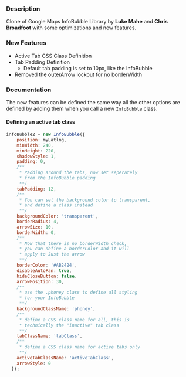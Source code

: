 ### Description
Clone of Google Maps InfoBubble Library by **Luke Mahe** and **Chris Broadfoot** with some optimizations and new features.

### New Features

  * Active Tab CSS Class Definition
  * Tab Padding Definition
    * Default tab padding is set to 10px, like the InfoBubble
  * Removed the outerArrow lockout for no borderWidth
  

### Documentation
The new features can be defined the same way all the other options are defined by adding them when you call a new `InfoBubble` class.
#### Defining an active tab class

```Javascript
infoBubble2 = new InfoBubble({
    position: myLatlng,
    minWidth: 240,
    minHeight: 220,
    shadowStyle: 1,
    padding: 0,
    /**
     * Padding around the tabs, now set seperately
     * from the InfoBubble padding
     **/
    tabPadding: 12,
    /** 
     * You can set the background color to transparent, 
     * and define a class instead
     **/
    backgroundColor: 'transparent',
    borderRadius: 4,
    arrowSize: 10,
    borderWidth: 0,
    /**
     * Now that there is no borderWidth check, 
     * you can define a borderColor and it will 
     * apply to Just the arrow
     **/
    borderColor: '#AB2424',
    disableAutoPan: true,
    hideCloseButton: false,
    arrowPosition: 30,
    /** 
     * use the .phoney class to define all styling 
     * for your InfoBubble
     **/
    backgroundClassName: 'phoney',
    /**
     * define a CSS class name for all, this is 
     * technically the "inactive" tab class
     **/
    tabClassName: 'tabClass',
    /**
     * define a CSS class name for active tabs only
     **/
    activeTabClassName: 'activeTabClass',
    arrowStyle: 0
  });
```